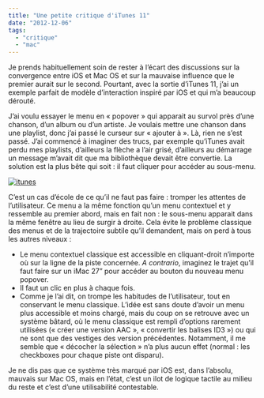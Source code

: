 ```yaml
---
title: "Une petite critique d'iTunes 11"
date: "2012-12-06"
tags: 
  - "critique"
  - "mac"
---
```


Je prends habituellement soin de rester à l’écart des discussions sur la convergence entre iOS et Mac OS et sur la mauvaise influence que le premier aurait sur le second. Pourtant, avec la sortie d’iTunes 11, j’ai un exemple parfait de modèle d’interaction inspiré par iOS et qui m’a beaucoup dérouté.

J’ai voulu essayer le menu en « popover » qui apparait au survol près d’une chanson, d’un album ou d’un artiste. Je voulais mettre une chanson dans une playlist, donc j’ai passé le curseur sur « ajouter à ». Là, rien ne s’est passé. J’ai commencé à imaginer des trucs, par exemple qu’iTunes avait perdu mes playlists, d’ailleurs la flèche a l’air grisé, d’ailleurs au démarrage un message m’avait dit que ma bibliothèque devait être convertie. La solution est la plus bête qui soit : il faut cliquer pour accéder au sous-menu.

[![itunes](images/itunes.png)](http://toutcequibouge.net/toutcequibouge/wp-content/uploads/2012/12/itunes.png)

C’est un cas d’école de ce qu’il ne faut pas faire : tromper les attentes de l’utilisateur. Ce menu a la même fonction qu’un menu contextuel et y ressemble au premier abord, mais en fait non : le sous-menu apparait dans la même fenêtre au lieu de surgir à droite. Cela évite le problème classique des menus et de la trajectoire subtile qu’il demandent, mais on perd à tous les autres niveaux :

- Le menu contextuel classique est accessible en cliquant-droit n’importe où sur la ligne de la piste concernée. _A contrario_, imaginez le trajet qu’il faut faire sur un iMac 27” pour accéder au bouton du nouveau menu popover.
- Il faut un clic en plus à chaque fois.
- Comme je l’ai dit, on trompe les habitudes de l’utilisateur, tout en conservant le menu classique. L’idée est sans doute d’avoir un menu plus accessible et moins chargé, mais du coup on se retrouve avec un système bâtard, où le menu classique est rempli d’options rarement utilisées (« créer une version AAC », « convertir les balises ID3 ») ou qui ne sont que des vestiges des version précédentes. Notamment, il me semble que « décocher la sélection » n’a plus aucun effet (normal : les checkboxes pour chaque piste ont disparu).

Je ne dis pas que ce système très marqué par iOS est, dans l’absolu, mauvais sur Mac OS, mais en l’état, c’est un ilot de logique tactile au milieu du reste et c’est d’une utilisabilité contestable.
